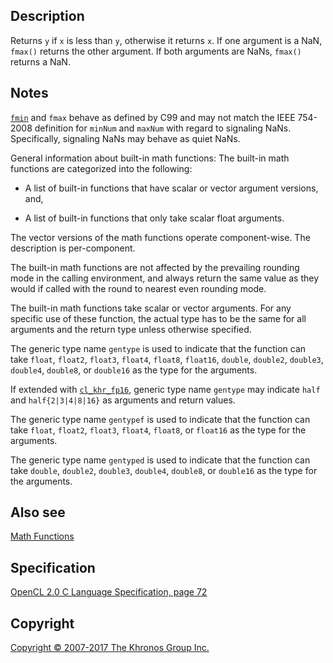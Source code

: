 
## Description

Returns `y` if `x` is less than `y`, otherwise it returns `x`. If one
argument is a NaN, `fmax()` returns the other argument. If both
arguments are NaNs, `fmax()` returns a NaN.

## Notes

[`fmin`](fmin.html) and `fmax` behave as defined by C99 and may not
match the IEEE 754-2008 definition for `minNum` and `maxNum` with regard
to signaling NaNs. Specifically, signaling NaNs may behave as quiet
NaNs.

General information about built-in math functions: The built-in math
functions are categorized into the following:

-   A list of built-in functions that have scalar or vector argument
    versions, and,

-   A list of built-in functions that only take scalar float arguments.

The vector versions of the math functions operate component-wise. The
description is per-component.

The built-in math functions are not affected by the prevailing rounding
mode in the calling environment, and always return the same value as
they would if called with the round to nearest even rounding mode.

The built-in math functions take scalar or vector arguments. For any
specific use of these function, the actual type has to be the same for
all arguments and the return type unless otherwise specified.

The generic type name `gentype` is used to indicate that the function
can take `float`, `float2`, `float3`, `float4`, `float8`, `float16`,
`double`, `double2`, `double3`, `double4`, `double8`, or `double16` as
the type for the arguments.

If extended with [`cl_khr_fp16`](cl_khr_fp16.html), generic type name
`gentype` may indicate `half` and `half{2|3|4|8|16}` as arguments and
return values.

The generic type name `gentypef` is used to indicate that the function
can take `float`, `float2`, `float3`, `float4`, `float8`, or `float16`
as the type for the arguments.

The generic type name `gentyped` is used to indicate that the function
can take `double`, `double2`, `double3`, `double4`, `double8`, or
`double16` as the type for the arguments.

## Also see

[Math Functions](mathFunctions.html)

## Specification

[OpenCL 2.0 C Language Specification, page
72](https://www.khronos.org/registry/cl/specs/opencl-2.0-openclc.pdf#page=72)

## Copyright

[Copyright © 2007-2017 The Khronos Group Inc.](copyright.html)
